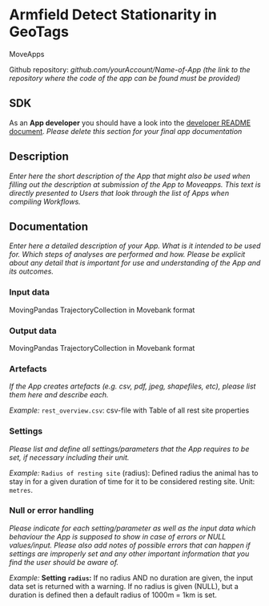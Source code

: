 # Armfield Detect Stationarity in GeoTags

MoveApps

Github repository: *github.com/yourAccount/Name-of-App* *(the link to the repository where the code of the app can be found must be provided)*

## SDK

As an **App developer** you should have a look into the [developer README document](developer_README.md). 
*Please delete this section for your final app documentation*

## Description
*Enter here the short description of the App that might also be used when filling out the description at submission of the App to Moveapps. This text is directly presented to Users that look through the list of Apps when compiling Workflows.*

## Documentation
*Enter here a detailed description of your App. What is it intended to be used for. Which steps of analyses are performed and how. Please be explicit about any detail that is important for use and understanding of the App and its outcomes.*

### Input data

MovingPandas TrajectoryCollection in Movebank format

### Output data

MovingPandas TrajectoryCollection in Movebank format

### Artefacts
*If the App creates artefacts (e.g. csv, pdf, jpeg, shapefiles, etc), please list them here and describe each.*

*Example:* `rest_overview.csv`: csv-file with Table of all rest site properties

### Settings 
*Please list and define all settings/parameters that the App requires to be set, if necessary including their unit.*

*Example:* `Radius of resting site` (radius): Defined radius the animal has to stay in for a given duration of time for it to be considered resting site. Unit: `metres`.

### Null or error handling
*Please indicate for each setting/parameter as well as the input data which behaviour the App is supposed to show in case of errors or NULL values/input. Please also add notes of possible errors that can happen if settings are improperly set and any other important information that you find the user should be aware of.*

*Example:* **Setting `radius`:** If no radius AND no duration are given, the input data set is returned with a warning. If no radius is given (NULL), but a duration is defined then a default radius of 1000m = 1km is set. 
